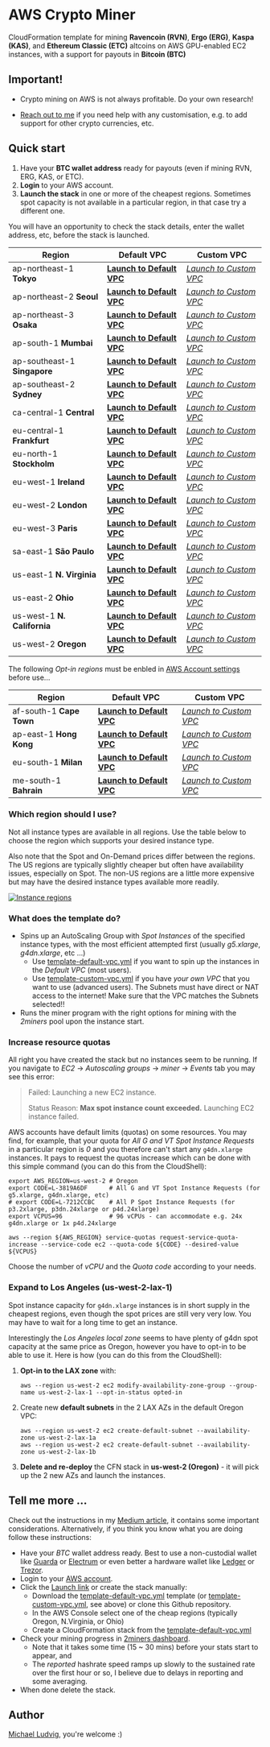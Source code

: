 # AWS Crypto Miner

CloudFormation template for mining **Ravencoin (RVN)**, **Ergo (ERG)**, **Kaspa (KAS)**, and **Ethereum Classic (ETC)** altcoins on AWS GPU-enabled EC2 instances, with a support for payouts in **Bitcoin (BTC)**

## Important!

- Crypto mining on AWS is not always profitable. Do your own research!

- [Reach out to me](../../issues) if you need help with any customisation, e.g. to add support for other crypto currencies, etc.

## Quick start

1. Have your **BTC wallet address** ready for payouts (even if mining RVN, ERG, KAS, or ETC).
2. **Login** to your AWS account.
3. **Launch the stack** in one or more of the cheapest regions. Sometimes spot
   capacity is not available in a particular region, in that case try a different
   one.

You will have an opportunity to check the stack details, enter the wallet address, etc, before the stack is launched.

|Region|Default VPC|Custom VPC|
|------|-----------|----------|
|ap-northeast-1 **Tokyo**|[**Launch to Default VPC**](https://console.aws.amazon.com/cloudformation/home?region=ap-northeast-1#/stacks/new?stackName=miner&templateURL=https://s3.us-west-2.amazonaws.com/cnl4uehyq6/cryptominer/template-default-vpc.yml)|[_Launch to Custom VPC_](https://console.aws.amazon.com/cloudformation/home?region=ap-northeast-1#/stacks/new?stackName=miner&templateURL=https://s3.us-west-2.amazonaws.com/cnl4uehyq6/cryptominer/template-custom-vpc.yml)|
|ap-northeast-2 **Seoul**|[**Launch to Default VPC**](https://console.aws.amazon.com/cloudformation/home?region=ap-northeast-2#/stacks/new?stackName=miner&templateURL=https://s3.us-west-2.amazonaws.com/cnl4uehyq6/cryptominer/template-default-vpc.yml)|[_Launch to Custom VPC_](https://console.aws.amazon.com/cloudformation/home?region=ap-northeast-2#/stacks/new?stackName=miner&templateURL=https://s3.us-west-2.amazonaws.com/cnl4uehyq6/cryptominer/template-custom-vpc.yml)|
|ap-northeast-3 **Osaka**|[**Launch to Default VPC**](https://console.aws.amazon.com/cloudformation/home?region=ap-northeast-3#/stacks/new?stackName=miner&templateURL=https://s3.us-west-2.amazonaws.com/cnl4uehyq6/cryptominer/template-default-vpc.yml)|[_Launch to Custom VPC_](https://console.aws.amazon.com/cloudformation/home?region=ap-northeast-3#/stacks/new?stackName=miner&templateURL=https://s3.us-west-2.amazonaws.com/cnl4uehyq6/cryptominer/template-custom-vpc.yml)|
|ap-south-1 **Mumbai**|[**Launch to Default VPC**](https://console.aws.amazon.com/cloudformation/home?region=ap-south-1#/stacks/new?stackName=miner&templateURL=https://s3.us-west-2.amazonaws.com/cnl4uehyq6/cryptominer/template-default-vpc.yml)|[_Launch to Custom VPC_](https://console.aws.amazon.com/cloudformation/home?region=ap-south-1#/stacks/new?stackName=miner&templateURL=https://s3.us-west-2.amazonaws.com/cnl4uehyq6/cryptominer/template-custom-vpc.yml)|
|ap-southeast-1 **Singapore**|[**Launch to Default VPC**](https://console.aws.amazon.com/cloudformation/home?region=ap-southeast-1#/stacks/new?stackName=miner&templateURL=https://s3.us-west-2.amazonaws.com/cnl4uehyq6/cryptominer/template-default-vpc.yml)|[_Launch to Custom VPC_](https://console.aws.amazon.com/cloudformation/home?region=ap-southeast-1#/stacks/new?stackName=miner&templateURL=https://s3.us-west-2.amazonaws.com/cnl4uehyq6/cryptominer/template-custom-vpc.yml)|
|ap-southeast-2 **Sydney**|[**Launch to Default VPC**](https://console.aws.amazon.com/cloudformation/home?region=ap-southeast-2#/stacks/new?stackName=miner&templateURL=https://s3.us-west-2.amazonaws.com/cnl4uehyq6/cryptominer/template-default-vpc.yml)|[_Launch to Custom VPC_](https://console.aws.amazon.com/cloudformation/home?region=ap-southeast-2#/stacks/new?stackName=miner&templateURL=https://s3.us-west-2.amazonaws.com/cnl4uehyq6/cryptominer/template-custom-vpc.yml)|
|ca-central-1 **Central**|[**Launch to Default VPC**](https://console.aws.amazon.com/cloudformation/home?region=ca-central-1#/stacks/new?stackName=miner&templateURL=https://s3.us-west-2.amazonaws.com/cnl4uehyq6/cryptominer/template-default-vpc.yml)|[_Launch to Custom VPC_](https://console.aws.amazon.com/cloudformation/home?region=ca-central-1#/stacks/new?stackName=miner&templateURL=https://s3.us-west-2.amazonaws.com/cnl4uehyq6/cryptominer/template-custom-vpc.yml)|
|eu-central-1 **Frankfurt**|[**Launch to Default VPC**](https://console.aws.amazon.com/cloudformation/home?region=eu-central-1#/stacks/new?stackName=miner&templateURL=https://s3.us-west-2.amazonaws.com/cnl4uehyq6/cryptominer/template-default-vpc.yml)|[_Launch to Custom VPC_](https://console.aws.amazon.com/cloudformation/home?region=eu-central-1#/stacks/new?stackName=miner&templateURL=https://s3.us-west-2.amazonaws.com/cnl4uehyq6/cryptominer/template-custom-vpc.yml)|
|eu-north-1 **Stockholm**|[**Launch to Default VPC**](https://console.aws.amazon.com/cloudformation/home?region=eu-north-1#/stacks/new?stackName=miner&templateURL=https://s3.us-west-2.amazonaws.com/cnl4uehyq6/cryptominer/template-default-vpc.yml)|[_Launch to Custom VPC_](https://console.aws.amazon.com/cloudformation/home?region=eu-north-1#/stacks/new?stackName=miner&templateURL=https://s3.us-west-2.amazonaws.com/cnl4uehyq6/cryptominer/template-custom-vpc.yml)|
|eu-west-1 **Ireland**|[**Launch to Default VPC**](https://console.aws.amazon.com/cloudformation/home?region=eu-west-1#/stacks/new?stackName=miner&templateURL=https://s3.us-west-2.amazonaws.com/cnl4uehyq6/cryptominer/template-default-vpc.yml)|[_Launch to Custom VPC_](https://console.aws.amazon.com/cloudformation/home?region=eu-west-1#/stacks/new?stackName=miner&templateURL=https://s3.us-west-2.amazonaws.com/cnl4uehyq6/cryptominer/template-custom-vpc.yml)|
|eu-west-2 **London**|[**Launch to Default VPC**](https://console.aws.amazon.com/cloudformation/home?region=eu-west-2#/stacks/new?stackName=miner&templateURL=https://s3.us-west-2.amazonaws.com/cnl4uehyq6/cryptominer/template-default-vpc.yml)|[_Launch to Custom VPC_](https://console.aws.amazon.com/cloudformation/home?region=eu-west-2#/stacks/new?stackName=miner&templateURL=https://s3.us-west-2.amazonaws.com/cnl4uehyq6/cryptominer/template-custom-vpc.yml)|
|eu-west-3 **Paris**|[**Launch to Default VPC**](https://console.aws.amazon.com/cloudformation/home?region=eu-west-3#/stacks/new?stackName=miner&templateURL=https://s3.us-west-2.amazonaws.com/cnl4uehyq6/cryptominer/template-default-vpc.yml)|[_Launch to Custom VPC_](https://console.aws.amazon.com/cloudformation/home?region=eu-west-3#/stacks/new?stackName=miner&templateURL=https://s3.us-west-2.amazonaws.com/cnl4uehyq6/cryptominer/template-custom-vpc.yml)|
|sa-east-1 **São Paulo**|[**Launch to Default VPC**](https://console.aws.amazon.com/cloudformation/home?region=sa-east-1#/stacks/new?stackName=miner&templateURL=https://s3.us-west-2.amazonaws.com/cnl4uehyq6/cryptominer/template-default-vpc.yml)|[_Launch to Custom VPC_](https://console.aws.amazon.com/cloudformation/home?region=sa-east-1#/stacks/new?stackName=miner&templateURL=https://s3.us-west-2.amazonaws.com/cnl4uehyq6/cryptominer/template-custom-vpc.yml)|
|us-east-1 **N. Virginia**|[**Launch to Default VPC**](https://console.aws.amazon.com/cloudformation/home?region=us-east-1#/stacks/new?stackName=miner&templateURL=https://s3.us-west-2.amazonaws.com/cnl4uehyq6/cryptominer/template-default-vpc.yml)|[_Launch to Custom VPC_](https://console.aws.amazon.com/cloudformation/home?region=us-east-1#/stacks/new?stackName=miner&templateURL=https://s3.us-west-2.amazonaws.com/cnl4uehyq6/cryptominer/template-custom-vpc.yml)|
|us-east-2 **Ohio**|[**Launch to Default VPC**](https://console.aws.amazon.com/cloudformation/home?region=us-east-2#/stacks/new?stackName=miner&templateURL=https://s3.us-west-2.amazonaws.com/cnl4uehyq6/cryptominer/template-default-vpc.yml)|[_Launch to Custom VPC_](https://console.aws.amazon.com/cloudformation/home?region=us-east-2#/stacks/new?stackName=miner&templateURL=https://s3.us-west-2.amazonaws.com/cnl4uehyq6/cryptominer/template-custom-vpc.yml)|
|us-west-1 **N. California**|[**Launch to Default VPC**](https://console.aws.amazon.com/cloudformation/home?region=us-west-1#/stacks/new?stackName=miner&templateURL=https://s3.us-west-2.amazonaws.com/cnl4uehyq6/cryptominer/template-default-vpc.yml)|[_Launch to Custom VPC_](https://console.aws.amazon.com/cloudformation/home?region=us-west-1#/stacks/new?stackName=miner&templateURL=https://s3.us-west-2.amazonaws.com/cnl4uehyq6/cryptominer/template-custom-vpc.yml)|
|us-west-2 **Oregon**|[**Launch to Default VPC**](https://console.aws.amazon.com/cloudformation/home?region=us-west-2#/stacks/new?stackName=miner&templateURL=https://s3.us-west-2.amazonaws.com/cnl4uehyq6/cryptominer/template-default-vpc.yml)|[_Launch to Custom VPC_](https://console.aws.amazon.com/cloudformation/home?region=us-west-2#/stacks/new?stackName=miner&templateURL=https://s3.us-west-2.amazonaws.com/cnl4uehyq6/cryptominer/template-custom-vpc.yml)|

The following *Opt-in regions* must be enbled in [AWS Account settings](https://us-east-1.console.aws.amazon.com/billing/home#/account) before use...

|Region|Default VPC|Custom VPC|
|------|-----------|----------|
|af-south-1 **Cape Town**|[**Launch to Default VPC**](https://console.aws.amazon.com/cloudformation/home?region=af-south-1#/stacks/new?stackName=miner&templateURL=https://s3.us-west-2.amazonaws.com/cnl4uehyq6/cryptominer/template-default-vpc.yml)|[_Launch to Custom VPC_](https://console.aws.amazon.com/cloudformation/home?region=af-south-1#/stacks/new?stackName=miner&templateURL=https://s3.us-west-2.amazonaws.com/cnl4uehyq6/cryptominer/template-custom-vpc.yml)|
|ap-east-1 **Hong Kong**|[**Launch to Default VPC**](https://console.aws.amazon.com/cloudformation/home?region=ap-east-1#/stacks/new?stackName=miner&templateURL=https://s3.us-west-2.amazonaws.com/cnl4uehyq6/cryptominer/template-default-vpc.yml)|[_Launch to Custom VPC_](https://console.aws.amazon.com/cloudformation/home?region=ap-east-1#/stacks/new?stackName=miner&templateURL=https://s3.us-west-2.amazonaws.com/cnl4uehyq6/cryptominer/template-custom-vpc.yml)|
|eu-south-1 **Milan**|[**Launch to Default VPC**](https://console.aws.amazon.com/cloudformation/home?region=eu-south-1#/stacks/new?stackName=miner&templateURL=https://s3.us-west-2.amazonaws.com/cnl4uehyq6/cryptominer/template-default-vpc.yml)|[_Launch to Custom VPC_](https://console.aws.amazon.com/cloudformation/home?region=eu-south-1#/stacks/new?stackName=miner&templateURL=https://s3.us-west-2.amazonaws.com/cnl4uehyq6/cryptominer/template-custom-vpc.yml)|
|me-south-1 **Bahrain**|[**Launch to Default VPC**](https://console.aws.amazon.com/cloudformation/home?region=me-south-1#/stacks/new?stackName=miner&templateURL=https://s3.us-west-2.amazonaws.com/cnl4uehyq6/cryptominer/template-default-vpc.yml)|[_Launch to Custom VPC_](https://console.aws.amazon.com/cloudformation/home?region=me-south-1#/stacks/new?stackName=miner&templateURL=https://s3.us-west-2.amazonaws.com/cnl4uehyq6/cryptominer/template-custom-vpc.yml)|

### Which region should I use?

Not all instance types are available in all regions. Use the table below to
choose the region which supports your desired instance type.

Also note that the Spot and On-Demand prices differ between the regions. The US
regions are typically slightly cheaper but often have availability issues,
especially on Spot. The non-US regions are a little more expensive but may have
the desired instance types available more readily.

[![Instance regions](tools/instance-regions.png)](tools/instance-regions.png)

### What does the template do?

* Spins up an AutoScaling Group with *Spot Instances* of the specified instance types, with the most efficient attempted first (usually *g5.xlarge*, *g4dn.xlarge*, etc ...)
  * Use [template-default-vpc.yml](template-default-vpc.yml) if you want to spin up the instances in the _Default VPC_ (most users).
  * Use [template-custom-vpc.yml](template-custom-vpc.yml) if you have _your own VPC_ that you want to use (advanced users). 
    The Subnets must have direct or NAT access to the internet! Make sure that the VPC matches the Subnets selected!!
* Runs the miner program with the right options for mining with the _2miners_ pool upon the instance start.

### Increase resource quotas

All right you have created the stack but no instances seem to be running. If you navigate to *EC2* -> *Autoscaling groups* 
-> *miner* -> *Events* tab you may see this error:

> Failed: Launching a new EC2 instance.
> 
> Status Reason: **Max spot instance count exceeded.** Launching EC2 instance failed.

AWS accounts have default limits (quotas) on some resources. You may find, for example, that your quota for 
_All G and VT Spot Instance Requests_ in a particular region is *0* and you therefore can't start any `g4dn.xlarge` instances.
It pays to request the quotas increase which can be done with this simple command (you can do this from the CloudShell):

```
export AWS_REGION=us-west-2 # Oregon
export CODE=L-3819A6DF      # All G and VT Spot Instance Requests (for g5.xlarge, g4dn.xlarge, etc)
# export CODE=L-7212CCBC    # All P Spot Instance Requests (for p3.2xlarge, p3dn.24xlarge or p4d.24xlarge)
export VCPUS=96             # 96 vCPUs - can accommodate e.g. 24x g4dn.xlarge or 1x p4d.24xlarge

aws --region ${AWS_REGION} service-quotas request-service-quota-increase --service-code ec2 --quota-code ${CODE} --desired-value ${VCPUS}
```

Choose the number of *vCPU* and the *Quota code* according to your needs.

### Expand to Los Angeles (us-west-2-lax-1)

Spot instance capacity for `g4dn.xlarge` instances is in short supply in the cheapest regions, even though the spot 
prices are still very very low. You may have to wait for a long time to get an instance.

Interestingly the *Los Angeles local zone* seems to have plenty of g4dn spot capacity at the same price as Oregon, 
however you have to opt-in to be able to use it. Here is how (you can do this from the CloudShell):

1. **Opt-in to the LAX zone** with: 
    ```
    aws --region us-west-2 ec2 modify-availability-zone-group --group-name us-west-2-lax-1 --opt-in-status opted-in
    ```
2. Create new **default subnets** in the 2 LAX AZs in the default Oregon VPC:
    ```
    aws --region us-west-2 ec2 create-default-subnet --availability-zone us-west-2-lax-1a
    aws --region us-west-2 ec2 create-default-subnet --availability-zone us-west-2-lax-1b
    ```
3. **Delete and re-deploy** the CFN stack in **us-west-2 (Oregon)** - it will pick up the 2 new AZs and launch the instances.

## Tell me more ...

Check out the instructions in my [Medium article](https://michael-ludvig.medium.com/mining-ethereum-on-aws-is-it-worth-it-f13645c12eec),
it contains some important considerations. Alternatively, if you think you know what you are doing follow these instructions:

* Have your *BTC* wallet address ready. Best to use a non-custodial wallet like [Guarda](https://giarda.com) or [Electrum](https://electrum.org) or even better a hardware wallet like [Ledger](https://ledger.com) or [Trezor](https://trezor.io).
* Login to your [AWS account](https://aws.amazon.com).
* Click the [Launch link](https://console.aws.amazon.com/cloudformation/home?region=us-west-2#/stacks/new?stackName=miner&templateURL=https://s3.us-west-2.amazonaws.com/cnl4uehyq6/cryptominer/template-default-vpc.yml) or create the stack manually:
  * Download the [template-default-vpc.yml](template-default-vpc.yml) template (or [template-custom-vpc.yml](template-custom-vpc.yml), see above) or clone this Github repository.
  * In the AWS Console select one of the cheap regions (typically Oregon, N.Virginia, or Ohio)
  * Create a CloudFormation stack from the [template-default-vpc.yml](template-default-vpc.yml)
* Check your mining progress in [2miners dashboard](https://2miners.org/). 
  * Note that it takes some time (15 ~ 30 mins) before your stats start to appear, and 
  * The *reported* hashrate speed ramps up slowly to the sustained rate over the first hour or
    so, I believe due to delays in reporting and some averaging. 
* When done delete the stack.

## Author

[Michael Ludvig](https://michael-ludvig.medium.com), you're welcome :)
